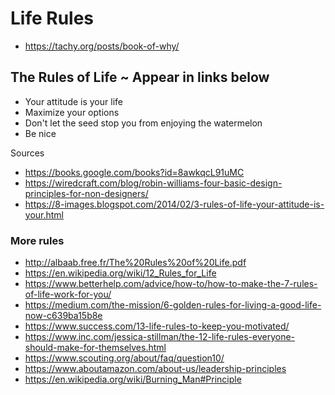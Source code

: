 # Life Rules

* https://tachy.org/posts/book-of-why/


## The Rules of Life ~ Appear in links below

* Your attitude is your life
* Maximize your options
* Don't let the seed stop you from enjoying the watermelon
* Be nice

Sources

* https://books.google.com/books?id=8awkqcL91uMC
* https://wiredcraft.com/blog/robin-williams-four-basic-design-principles-for-non-designers/
* https://8-images.blogspot.com/2014/02/3-rules-of-life-your-attitude-is-your.html


### More rules

* http://albaab.free.fr/The%20Rules%20of%20Life.pdf
* https://en.wikipedia.org/wiki/12_Rules_for_Life
* https://www.betterhelp.com/advice/how-to/how-to-make-the-7-rules-of-life-work-for-you/
* https://medium.com/the-mission/6-golden-rules-for-living-a-good-life-now-c639ba15b8e
* https://www.success.com/13-life-rules-to-keep-you-motivated/
* https://www.inc.com/jessica-stillman/the-12-life-rules-everyone-should-make-for-themselves.html
* https://www.scouting.org/about/faq/question10/
* https://www.aboutamazon.com/about-us/leadership-principles
* https://en.wikipedia.org/wiki/Burning_Man#Principle